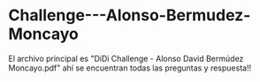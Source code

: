 # Challenge---Alonso-Bermudez-Moncayo
El archivo principal es "DiDi Challenge - Alonso David Bermúdez Moncayo.pdf" ahí se encuentran todas las preguntas y respuesta!!
